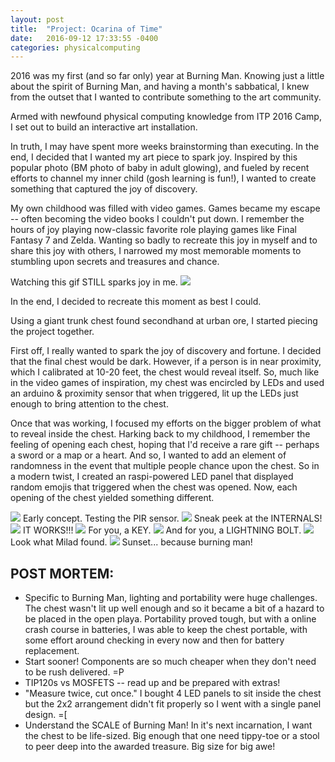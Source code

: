 ```yaml
---
layout: post
title:  "Project: Ocarina of Time"
date:   2016-09-12 17:33:55 -0400
categories: physicalcomputing
---
```


2016 was my first (and so far only) year at Burning Man. Knowing just a
little about the spirit of Burning Man, and having a month's sabbatical,
I knew from the outset that I wanted to contribute something to the art
community.

Armed with newfound physical computing knowledge from ITP 2016 Camp, I
set out to build an interactive art installation.

In truth, I may have spent more weeks brainstorming than executing. In
the end, I decided that I wanted my art piece to spark joy. Inspired by
this popular photo (BM photo of baby in adult glowing), and fueled by
recent efforts to channel my inner child (gosh learning is
fun!), I wanted to create something that captured the joy of discovery.

My own childhood was filled with video games. Games became my escape --
often becoming the video books I couldn't put down. I remember the hours
of joy playing now-classic favorite role playing games like Final
Fantasy 7 and Zelda. Wanting so badly to recreate this joy in myself and
to share this joy with others, I narrowed my most memorable moments to
stumbling upon secrets and treasures and chance.

Watching this gif STILL sparks joy in me.
![](/assets/img/zeldasmall.gif)

In the end, I decided to recreate this moment as best I could.

Using a giant trunk chest found secondhand at urban ore, I started
piecing the project together.

First off, I really wanted to spark the joy of discovery and fortune. I
decided that the final chest would be dark. However, if a person is in
near proximity, which I calibrated at 10-20 feet, the chest would reveal
itself. So, much like in the video games of inspiration, my chest was
encircled by LEDs and used an arduino & proximity sensor that when
triggered, lit up the LEDs just enough to bring attention to the chest.

Once that was working, I focused my efforts on the bigger problem of
what to reveal inside the chest. Harking back to my childhood, I
remember the feeling of opening each chest, hoping that I'd receive a
rare gift -- perhaps a sword or a map or a heart. And so, I wanted to
add an element of randomness in the event that multiple people chance
upon the chest. So in a modern twist, I created an raspi-powered LED
panel that displayed random emojis that triggered when the chest was opened. Now,
each opening of the chest yielded something different.

![](/assets/img/ocarina/01.jpg)
Early concept. Testing the PIR sensor.
![](/assets/img/ocarina/02.jpg)
Sneak peek at the INTERNALS!
![](/assets/img/ocarina/03.jpg)
IT WORKS!!!
![](/assets/img/ocarina/04.jpg)
For you, a KEY.
![](/assets/img/ocarina/05.jpg)
And for you, a LIGHTNING BOLT.
![](/assets/img/ocarina/06.jpg)
Look what Milad found.
![](/assets/img/ocarina/07.jpg)
Sunset... because burning man!

## POST MORTEM:

- Specific to Burning Man, lighting and portability were huge challenges. The chest wasn't lit up well enough and so it became a bit of a hazard to be placed in the open playa. Portability proved tough, but with a online crash course in batteries, I was able to keep the chest portable, with some effort around checking in every now and then for battery replacement.
- Start sooner! Components are so much cheaper when they don't need to be rush delivered. =P
- TIP120s vs MOSFETS -- read up and be prepared with extras!
- "Measure twice, cut once." I bought 4 LED panels to sit inside the chest but the 2x2 arrangement didn't fit properly so I went with a single panel design. =[
- Understand the SCALE of Burning Man! In it's next incarnation, I want the chest to be life-sized. Big enough that one need tippy-toe or a stool to peer deep into the awarded treasure. Big size for big awe!
